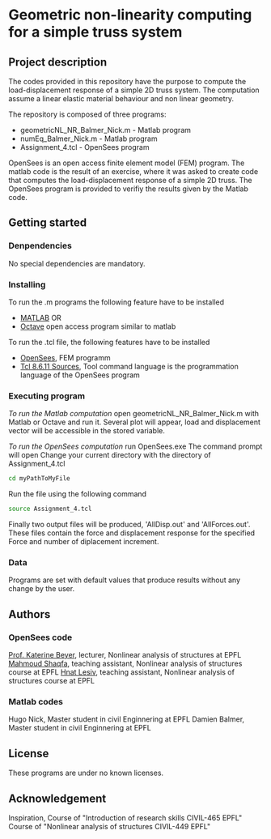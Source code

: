 # Geometric non-linearity computing for a simple truss system
## Project description
The codes provided in this repository have the purpose to compute the load-displacement response of a simple 2D truss system. The computation assume a linear elastic material behaviour and non linear geometry.

The repository is composed of three programs:
- geometricNL_NR_Balmer_Nick.m - Matlab program
- numEq_Balmer_Nick.m - Matlab program
- Assignment_4.tcl - OpenSees program

OpenSees is an open access finite element model (FEM) program. The matlab code is the result of an exercise, where it was asked to create code that computes the load-displacement response of a simple 2D truss. The OpenSees program is provided to verifiy the results given by the Matlab code.

## Getting started
### Denpendencies
No special dependencies are mandatory.
### Installing
To run the .m programs the following feature have to be installed
- [MATLAB](https://fr.mathworks.com/campaigns/products/trials.html?gclid=CjwKCAjwq9mLBhB2EiwAuYdMtRGr5VATPFmcdyPbcvlGc4m4i_nVx-690Arudm8YGclcdcD-_bUQ6xoCw7cQAvD_BwE&ef_id=CjwKCAjwq9mLBhB2EiwAuYdMtRGr5VATPFmcdyPbcvlGc4m4i_nVx-690Arudm8YGclcdcD-_bUQ6xoCw7cQAvD_BwE:G:s&s_kwcid=AL!8664!3!278170229267!e!!g!!matlab%20download&s_eid=ppc_45107710281&q=matlab%20download) 
OR
- [Octave](https://www.gnu.org/software/octave/download) open access program similar to matlab

To run the .tcl file, the following features have to be installed
- [OpenSees](https://opensees.berkeley.edu/OpenSees/user/download.php), FEM programm
- [Tcl 8.6.11 Sources](https://www.tcl.tk/software/tcltk/download.html), Tool command language is the programmation language of the OpenSees program

### Executing program
*To run the Matlab computation*
open geometricNL_NR_Balmer_Nick.m with Matlab or Octave and run it. Several plot will appear, load and displacement vector will be accessible in the stored variable.

*To run the OpenSees computation*
run OpenSees.exe
The command prompt will open
Change your current directory with the directory of Assignment_4.tcl
```sh
cd myPathToMyFile
```
Run the file using the following command
```sh
source Assignment_4.tcl
```
Finally two output files will be produced, 'AllDisp.out' and 'AllForces.out'.
These files contain the force and displacement response for the specified Force and number of diplacement increment.
### Data
Programs are set with default values that produce results without any change by the user.
## Authors
### OpenSees code
[Prof. Katerine Beyer](katerine.beyer@epfl.ch), lecturer, Nonlinear analysis of structures at EPFL
[Mahmoud Shaqfa](mahmoud.shaqfa@epfl.ch), teaching assistant, Nonlinear analysis of structures course at EPFL
[Hnat Lesiv](hnat.lesiv@epfl.ch), teaching assistant, Nonlinear analysis of structures course at EPFL

### Matlab codes
Hugo Nick, Master student in civil Enginnering at EPFL
Damien Balmer, Master student in civil Enginnering at EPFL
## License
These programs are under no known licenses.
## Acknowledgement
Inspiration,
Course of "Introduction of research skills CIVIL-465 EPFL"
Course of "Nonlinear analysis of structures CIVIL-449 EPFL"
